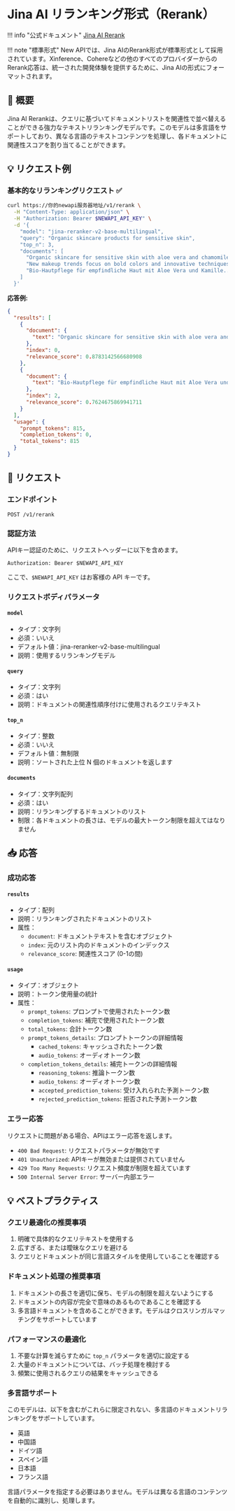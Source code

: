 # Jina AI リランキング形式（Rerank）

!!! info "公式ドキュメント"
    [Jina AI Rerank](https://jina.ai/reranker)

!!! note "標準形式"
    New APIでは、Jina AIのRerank形式が標準形式として採用されています。Xinference、Cohereなどの他のすべてのプロバイダーからのRerank応答は、統一された開発体験を提供するために、Jina AIの形式にフォーマットされます。

## 📝 概要

Jina AI Rerankは、クエリに基づいてドキュメントリストを関連性で並べ替えることができる強力なテキストリランキングモデルです。このモデルは多言語をサポートしており、異なる言語のテキストコンテンツを処理し、各ドキュメントに関連性スコアを割り当てることができます。

## 💡 リクエスト例

### 基本的なリランキングリクエスト ✅

```bash
curl https://你的newapi服务器地址/v1/rerank \
  -H "Content-Type: application/json" \
  -H "Authorization: Bearer $NEWAPI_API_KEY" \
  -d '{
    "model": "jina-reranker-v2-base-multilingual",
    "query": "Organic skincare products for sensitive skin",
    "top_n": 3,
    "documents": [
      "Organic skincare for sensitive skin with aloe vera and chamomile...",
      "New makeup trends focus on bold colors and innovative techniques...",
      "Bio-Hautpflege für empfindliche Haut mit Aloe Vera und Kamille..."
    ]
  }'
```

**応答例:**

```json
{
  "results": [
    {
      "document": {
        "text": "Organic skincare for sensitive skin with aloe vera and chamomile..."
      },
      "index": 0,
      "relevance_score": 0.8783142566680908
    },
    {
      "document": {
        "text": "Bio-Hautpflege für empfindliche Haut mit Aloe Vera und Kamille..."
      },
      "index": 2,
      "relevance_score": 0.7624675869941711
    }
  ],
  "usage": {
    "prompt_tokens": 815,
    "completion_tokens": 0,
    "total_tokens": 815
  }
}
```

## 📮 リクエスト

### エンドポイント

```
POST /v1/rerank
```

### 認証方法

APIキー認証のために、リクエストヘッダーに以下を含めます。

```
Authorization: Bearer $NEWAPI_API_KEY
```

ここで、`$NEWAPI_API_KEY` はお客様の API キーです。

### リクエストボディパラメータ

#### `model`
- タイプ：文字列
- 必須：いいえ
- デフォルト値：jina-reranker-v2-base-multilingual
- 説明：使用するリランキングモデル

#### `query`
- タイプ：文字列
- 必須：はい
- 説明：ドキュメントの関連性順序付けに使用されるクエリテキスト

#### `top_n`
- タイプ：整数
- 必須：いいえ
- デフォルト値：無制限
- 説明：ソートされた上位 N 個のドキュメントを返します

#### `documents`
- タイプ：文字列配列
- 必須：はい
- 説明：リランキングするドキュメントのリスト
- 制限：各ドキュメントの長さは、モデルの最大トークン制限を超えてはなりません

## 📥 応答

### 成功応答

#### `results`
- タイプ：配列
- 説明：リランキングされたドキュメントのリスト
- 属性：
  - `document`: ドキュメントテキストを含むオブジェクト
  - `index`: 元のリスト内のドキュメントのインデックス
  - `relevance_score`: 関連性スコア (0-1の間)

#### `usage`
- タイプ：オブジェクト
- 説明：トークン使用量の統計
- 属性：
  - `prompt_tokens`: プロンプトで使用されたトークン数
  - `completion_tokens`: 補完で使用されたトークン数
  - `total_tokens`: 合計トークン数
  - `prompt_tokens_details`: プロンプトトークンの詳細情報
    - `cached_tokens`: キャッシュされたトークン数
    - `audio_tokens`: オーディオトークン数
  - `completion_tokens_details`: 補完トークンの詳細情報
    - `reasoning_tokens`: 推論トークン数
    - `audio_tokens`: オーディオトークン数
    - `accepted_prediction_tokens`: 受け入れられた予測トークン数
    - `rejected_prediction_tokens`: 拒否された予測トークン数

### エラー応答

リクエストに問題がある場合、APIはエラー応答を返します。

- `400 Bad Request`: リクエストパラメータが無効です
- `401 Unauthorized`: APIキーが無効または提供されていません
- `429 Too Many Requests`: リクエスト頻度が制限を超えています
- `500 Internal Server Error`: サーバー内部エラー

## 💡 ベストプラクティス

### クエリ最適化の推奨事項

1. 明確で具体的なクエリテキストを使用する
2. 広すぎる、または曖昧なクエリを避ける
3. クエリとドキュメントが同じ言語スタイルを使用していることを確認する

### ドキュメント処理の推奨事項

1. ドキュメントの長さを適切に保ち、モデルの制限を超えないようにする
2. ドキュメントの内容が完全で意味のあるものであることを確認する
3. 多言語ドキュメントを含めることができます。モデルはクロスリンガルマッチングをサポートしています

### パフォーマンスの最適化

1. 不要な計算を減らすために `top_n` パラメータを適切に設定する
2. 大量のドキュメントについては、バッチ処理を検討する
3. 頻繁に使用されるクエリの結果をキャッシュできる

### 多言語サポート

このモデルは、以下を含むがこれらに限定されない、多言語のドキュメントリランキングをサポートしています。

- 英語
- 中国語
- ドイツ語
- スペイン語
- 日本語
- フランス語

言語パラメータを指定する必要はありません。モデルは異なる言語のコンテンツを自動的に識別し、処理します。